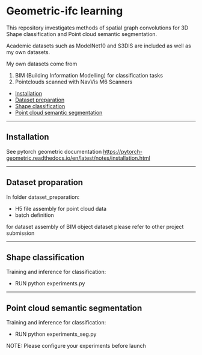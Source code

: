 # Geometric-ifc learning

This repository investigates methods of spatial graph convolutions for 3D Shape classification and Point cloud semantic segmentation. 

Academic datasets such as ModelNet10 and S3DIS are included as well as my own datasets. 

My own datasets come from 
1. BIM (Building Information Modelling) for classification tasks
2. Pointclouds scanned with NavVis M6 Scanners



- [Installation](#installation)
- [Dataset preparation](#preparation)
- [Shape classification](#shape-classification)
- [Point cloud semantic segmentation](#point-cloud-semantic-segmentation)


---
## Installation  
See pytorch geometric documentation 
https://pytorch-geometric.readthedocs.io/en/latest/notes/installation.html


--- 
## Dataset proparation
In folder dataset_preparation:
- H5 file assembly for point cloud data
- batch definition

for dataset assembly of BIM object dataset please refer to other project submission


---
## Shape classification
Training and inference for classification:
- RUN python experiments.py

---
## Point cloud semantic segmentation

Training and inference for classification:
- RUN python experiments_seg.py



NOTE: 
Please configure your experiments before launch

